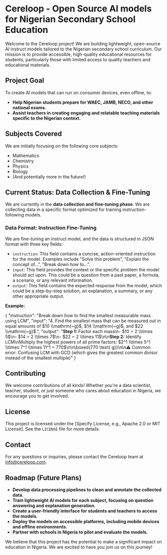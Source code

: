 # Cereloop - Open Source AI models for Nigerian Secondary School Education

Welcome to the Cereloop project! We are building lightweight, open-source AI instruct models tailored to the Nigerian secondary school curriculum. Our mission is to provide accessible, high-quality educational resources for students, particularly those with limited access to quality teachers and educational materials.

## Project Goal

To create AI models that can run on consumer devices, even offline, to:

- **Help Nigerian students prepare for WAEC, JAMB, NECO, and other national exams.**
- **Assist teachers in creating engaging and relatable teaching materials specific to the Nigerian context.**

## Subjects Covered

We are initially focusing on the following core subjects:

- Mathematics
- Chemistry
- Physics
- Biology
- (And potentially more in the future!)

## Current Status: Data Collection & Fine-Tuning

We are currently in the **data collection and fine-tuning phase**. We are collecting data in a specific format optimized for training instruction-following models.

### Data Format: Instruction Fine-Tuning

We are fine-tuning an instruct model, and the data is structured in JSON format with three key fields:

- `instruction`: This field contains a concise, action-oriented instruction for the model. Examples include "Solve this problem", "Explain the concept of...", "Break down how to...".
- `input`: This field provides the context or the specific problem the model should act upon. This could be a question from a past paper, a formula, a scenario, or any relevant information.
- `output`: This field contains the expected response from the model, which could be a step-by-step solution, an explanation, a summary, or any other appropriate output.

**Example:**


{
    "instruction": "Break down how to find the smallest measurable mass using LCM",
    "input": "4. Find the smallest mass that can be measured out in equal amounts of $10 \\mathrm{~g}$, $14 \\mathrm{~g}$, and $22 \\mathrm{~g}$.",
    "output": "**Step 1:** Factor each mass\n- $10 = 2 \\times 5$\n- $14 = 2 \\times 7$\n- $22 = 2 \\times 11$\n\n**Step 2:** Identify LCM\nMultiply the highest powers of all prime factors: $2^1 \\times 5^1 \\times 7^1 \\times 11^1 = 770$\n\n\boxed{770 \\text{ g}}\n\n⚠️ Common error: Confusing LCM with GCD (which gives the greatest common divisor instead of the smallest multiple)"
}

## Contributing
We welcome contributions of all kinds!  Whether you're a data scientist, teacher, student, or just someone who cares about education in Nigeria, we encourage you to get involved.


## License

This project is licensed under the [Specify License, e.g., Apache 2.0 or MIT License]. See the `LICENSE` file for more details.

## Contact

For any questions or inquiries, please contact the Cereloop team at info@cereloop.com.

## Roadmap (Future Plans)

*   **Develop data processing pipelines to clean and annotate the collected data.**
*   **Train lightweight AI models for each subject, focusing on question answering and explanation generation.**
*   **Create a user-friendly interface for students and teachers to access the models.**
*   **Deploy the models on accessible platforms, including mobile devices and offline environments.**
*   **Partner with schools in Nigeria to pilot and evaluate the models.**

We believe that this project has the potential to make a significant impact on education in Nigeria. We are excited to have you join us on this journey!

